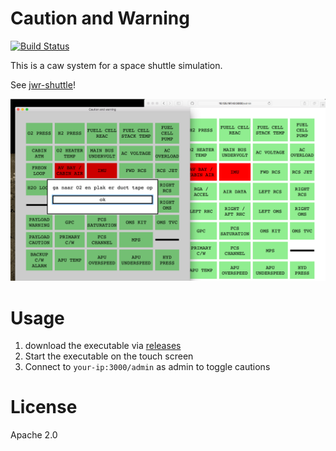 # Caution and Warning

[![Build Status](https://travis-ci.org/jwronline/caw.svg?branch=master)](https://travis-ci.org/jwronline/caw)

This is a caw system for a space shuttle simulation.

See [jwr-shuttle](http://gh.jwronline.be/jwr-shuttle/)!

![screenshot of the application running standalone and in admin mode](./screenshot.png)

# Usage

1. download the executable via [releases](https://github.com/jwronline/caw/releases)
2. Start the executable on the touch screen
3. Connect to `your-ip:3000/admin` as admin to toggle cautions

# License

Apache 2.0

